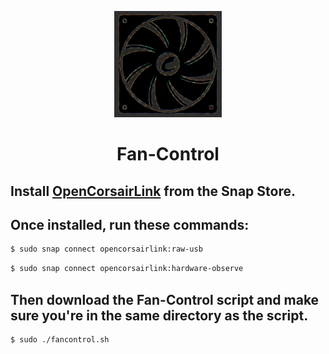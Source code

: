 <p align="center">
  <a href="https://github.com/eosdev-x/fancontrol"><img src="fancontrol_rusty_logo.png" alt="Logo" height=170></a>
</p>
<h1 align="center">Fan-Control</h1>

## Install [OpenCorsairLink](https://snapcraft.io/opencorsairlink) from the Snap Store.

## Once installed, run these commands:

```bash
$ sudo snap connect opencorsairlink:raw-usb
```
```bash
$ sudo snap connect opencorsairlink:hardware-observe
```
## Then download the Fan-Control script and make sure you're in the same directory as the script.

```bash
$ sudo ./fancontrol.sh
```
